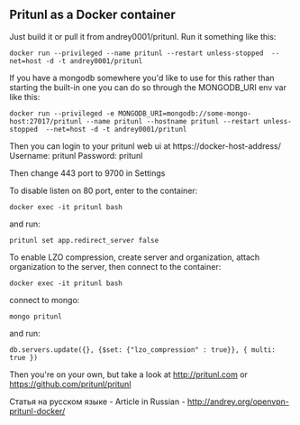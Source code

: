 ## Pritunl as a Docker container

Just build it or pull it from andrey0001/pritunl. Run it something like this:

```
docker run --privileged --name pritunl --restart unless-stopped  --net=host -d -t andrey0001/pritunl
```

If you have a mongodb somewhere you'd like to use for this rather than starting the built-in one you can
do so through the MONGODB_URI env var like this:

```
docker run --privileged -e MONGODB_URI=mongodb://some-mongo-host:27017/pritunl --name pritunl --hostname pritunl --restart unless-stopped  --net=host -d -t andrey0001/pritunl
```

Then you can login to your pritunl web ui at https://docker-host-address/
Username: pritunl Password: pritunl

Then change 443 port to 9700 in Settings

To disable listen on 80 port, enter to the container:

```
docker exec -it pritunl bash
```

and run:
```
pritunl set app.redirect_server false
```


To enable LZO compression, create server and organization, attach organization to the server, then connect to the container:
```
docker exec -it pritunl bash
```
connect to mongo:
```
mongo pritunl
```
and run:
```
db.servers.update({}, {$set: {"lzo_compression" : true}}, { multi: true })
```
 

Then you're on your own, but take a look at http://pritunl.com or https://github.com/pritunl/pritunl

Статья на русском языке - Article in Russian - http://andrey.org/openvpn-pritunl-docker/

